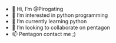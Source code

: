 - 👋 Hi, I’m @Pirogating
- 👀 I’m interested in python programming
- 🌱 I’m currently learning python
- 💞️ I’m looking to collaborate on pentagon
- 📫 Pentagon contact me ;)

<!---
Pirogating/Pirogating is a ✨ special ✨ repository because its `README.md` (this file) appears on your GitHub profile.
You can click the Preview link to take a look at your changes.
--->
